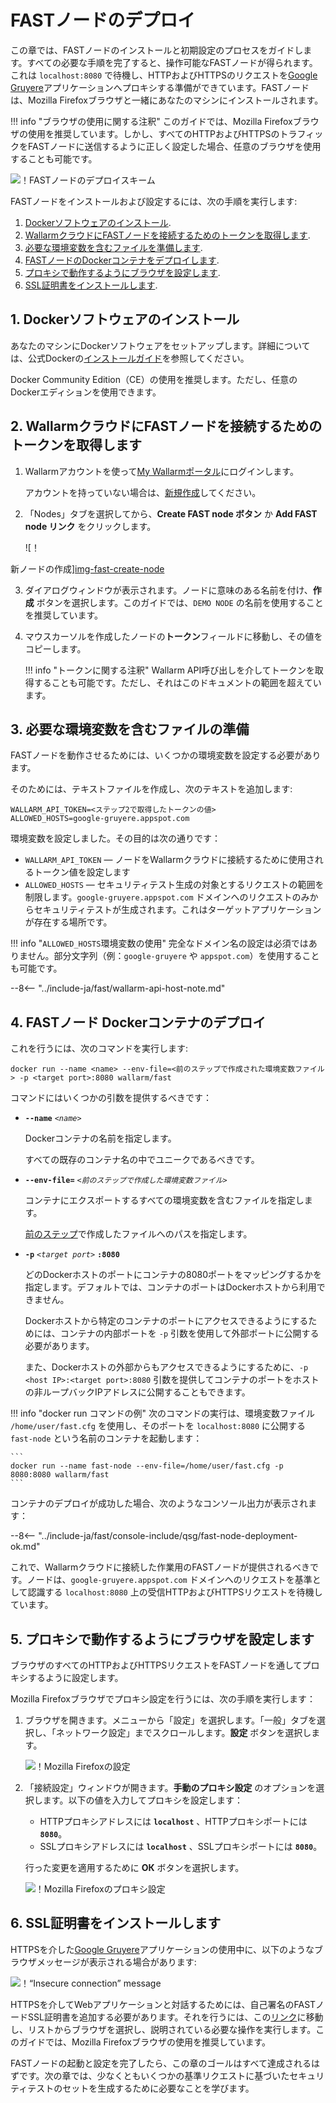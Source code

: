 [img-qsg-deployment-scheme]:    ../../images/fast/qsg/en/deployment/5-qsg-fast-inst-scheme.png
[img-fast-create-node]:         ../../images/fast/qsg/common/deployment/6-qsg-fast-inst-create-node.png   
[img-firefox-options]:          ../../images/fast/qsg/common/deployment/9-qsg-fast-inst-ff-options-window.png
[img-firefox-proxy-options]:    ../../images/fast/qsg/common/deployment/10-qsg-fast-inst-ff-proxy-options.png
[img-insecure-connection]:      ../../images/fast/qsg/common/deployment/11-qsg-fast-inst-untrusted-cert.png

[link-https-google-gruyere]:    https://google-gruyere.appspot.com
[link-docker-docs]:             https://docs.docker.com/
[link-wl-fast-trial]:           https://fast.wallarm.com/signup
[link-wl-console]:              https://us1.my.wallarm.com
[link-ssl-installation]:        ../ssl/intro.md

[wl-cloud-list]:    ../cloud-list.md
      
[anchor1]:  #1-docker-ソフトウェアのインストール
[anchor2]:  #2-wallarm-クラウドに-fast-ノードを接続するためのトークンの取得
[anchor3]:  #3-必要な環境変数を含むファイルの準備
[anchor4]:  #4-fast-ノード-docker-コンテナのデプロイ
[anchor5]:  #5-プロキシを利用するブラウザの設定
[anchor6]:  #6-ssl-証明書のインストール

    
# FASTノードのデプロイ

この章では、FASTノードのインストールと初期設定のプロセスをガイドします。すべての必要な手順を完了すると、操作可能なFASTノードが得られます。これは `localhost:8080` で待機し、HTTPおよびHTTPSのリクエストを[Google Gruyere][link-https-google-gruyere]アプリケーションへプロキシする準備ができています。FASTノードは、Mozilla Firefoxブラウザと一緒にあなたのマシンにインストールされます。
    
!!! info "ブラウザの使用に関する注釈"
    このガイドでは、Mozilla Firefoxブラウザの使用を推奨しています。しかし、すべてのHTTPおよびHTTPSのトラフィックをFASTノードに送信するように正しく設定した場合、任意のブラウザを使用することも可能です。

![！FASTノードのデプロイスキーム][img-qsg-deployment-scheme]    
        
FASTノードをインストールおよび設定するには、次の手順を実行します:

1.  [Dockerソフトウェアのインストール][anchor1].
2.  [WallarmクラウドにFASTノードを接続するためのトークンを取得します][anchor2].
3.  [必要な環境変数を含むファイルを準備します][anchor3].
4.  [FASTノードのDockerコンテナをデプロイします][anchor4].
5.  [プロキシで動作するようにブラウザを設定します][anchor5].
6.  [SSL証明書をインストールします][anchor6].
            
##  1.  Dockerソフトウェアのインストール 

あなたのマシンにDockerソフトウェアをセットアップします。詳細については、公式Dockerの[インストールガイド][link-docker-docs]を参照してください。

Docker Community Edition（CE）の使用を推奨します。ただし、任意のDockerエディションを使用できます。
    
    
##  2.  WallarmクラウドにFASTノードを接続するためのトークンを取得します

1.  Wallarmアカウントを使って[My Wallarmポータル][link-wl-console]にログインします。

    アカウントを持っていない場合は、[新規作成][link-wl-fast-trial]してください。

2.  「Nodes」タブを選択してから、**Create FAST node ボタン** か **Add FAST node リンク** をクリックします。

    ![！

新ノードの作成][img-fast-create-node]

3.  ダイアログウィンドウが表示されます。ノードに意味のある名前を付け、**作成** ボタンを選択します。このガイドでは、`DEMO NODE` の名前を使用することを推奨しています。

4.  マウスカーソルを作成したノードの**トークン**フィールドに移動し、その値をコピーします。

    !!! info "トークンに関する注釈"
        Wallarm API呼び出しを介してトークンを取得することも可能です。ただし、それはこのドキュメントの範囲を超えています。

##  3.  必要な環境変数を含むファイルの準備 

FASTノードを動作させるためには、いくつかの環境変数を設定する必要があります。

そのためには、テキストファイルを作成し、次のテキストを追加します:

```
WALLARM_API_TOKEN=<ステップ2で取得したトークンの値>
ALLOWED_HOSTS=google-gruyere.appspot.com
```

環境変数を設定しました。その目的は次の通りです：
* `WALLARM_API_TOKEN` — ノードをWallarmクラウドに接続するために使用されるトークン値を設定します
* `ALLOWED_HOSTS` — セキュリティテスト生成の対象とするリクエストの範囲を制限します。`google-gruyere.appspot.com` ドメインへのリクエストのみからセキュリティテストが生成されます。これはターゲットアプリケーションが存在する場所です。

!!! info "`ALLOWED_HOSTS`環境変数の使用"
完全なドメイン名の設定は必須ではありません。部分文字列（例：`google-gruyere` や `appspot.com`）を使用することも可能です。

--8<-- "../include-ja/fast/wallarm-api-host-note.md"
   
##  4.  FASTノード Dockerコンテナのデプロイ

これを行うには、次のコマンドを実行します:

```
docker run --name <name> --env-file=<前のステップで作成された環境変数ファイル> -p <target port>:8080 wallarm/fast
```

コマンドにはいくつかの引数を提供するべきです：
    
* **`--name`** *`<name>`*
        
    Dockerコンテナの名前を指定します。
    
    すべての既存のコンテナ名の中でユニークであるべきです。

* **`--env-file=`** *`<前のステップで作成した環境変数ファイル>`*
    
    コンテナにエクスポートするすべての環境変数を含むファイルを指定します。
    
    [前のステップ][anchor3]で作成したファイルへのパスを指定します。

* **`-p`** *`<target port>`* **`:8080`**
    
    どのDockerホストのポートにコンテナの8080ポートをマッピングするかを指定します。デフォルトでは、コンテナのポートはDockerホストから利用できません。 
    
    Dockerホストから特定のコンテナのポートにアクセスできるようにするためには、コンテナの内部ポートを `-p` 引数を使用して外部ポートに公開する必要があります。

    また、Dockerホストの外部からもアクセスできるようにするために、`-p <host IP>:<target port>:8080` 引数を提供してコンテナのポートをホストの非ループバックIPアドレスに公開することもできます。 

!!! info "docker run コマンドの例"
    次のコマンドの実行は、環境変数ファイル `/home/user/fast.cfg` を使用し、そのポートを `localhost:8080` に公開する `fast-node` という名前のコンテナを起動します：

    ```
    docker run --name fast-node --env-file=/home/user/fast.cfg -p 8080:8080 wallarm/fast
    ```

コンテナのデプロイが成功した場合、次のようなコンソール出力が表示されます：

--8<-- "../include-ja/fast/console-include/qsg/fast-node-deployment-ok.md"

これで、Wallarmクラウドに接続した作業用のFASTノードが提供されるべきです。ノードは、`google-gruyere.appspot.com` ドメインへのリクエストを基準として認識する `localhost:8080` 上の受信HTTPおよびHTTPSリクエストを待機しています。
    
    
##  5.  プロキシで動作するようにブラウザを設定します

ブラウザのすべてのHTTPおよびHTTPSリクエストをFASTノードを通してプロキシするように設定します。

Mozilla Firefoxブラウザでプロキシ設定を行うには、次の手順を実行します：

1.  ブラウザを開きます。メニューから「設定」を選択します。「一般」タブを選択し、「ネットワーク設定」までスクロールします。**設定** ボタンを選択します。

    ![！Mozilla Firefoxの設定][img-firefox-options]

2.  「接続設定」ウィンドウが開きます。**手動のプロキシ設定** のオプションを選択します。以下の値を入力してプロキシを設定します：

    * HTTPプロキシアドレスには **`localhost`** 、HTTPプロキシポートには **`8080`**。
    * SSLプロキシアドレスには **`localhost`** 、SSLプロキシポートには **`8080`**。

    行った変更を適用するために **ОК** ボタンを選択します。

    ![！Mozilla Firefoxのプロキシ設定][img-firefox-proxy-options]
    
    
##  6.  SSL証明書をインストールします

HTTPSを介した[Google Gruyere][link-https-google-gruyere]アプリケーションの使用中に、以下のようなブラウザメッセージが表示される場合があります:

![！“Insecure connection” message][img-insecure-connection]

HTTPSを介してWebアプリケーションと対話するためには、自己署名のFASTノードSSL証明書を追加する必要があります。それを行うには、この[リンク][link-ssl-installation]に移動し、リストからブラウザを選択し、説明されている必要な操作を実行します。このガイドでは、Mozilla Firefoxブラウザの使用を推奨しています。

FASTノードの起動と設定を完了したら、この章のゴールはすべて達成されるはずです。次の章では、少なくともいくつかの基準リクエストに基づいたセキュリティテストのセットを生成するために必要なことを学びます。